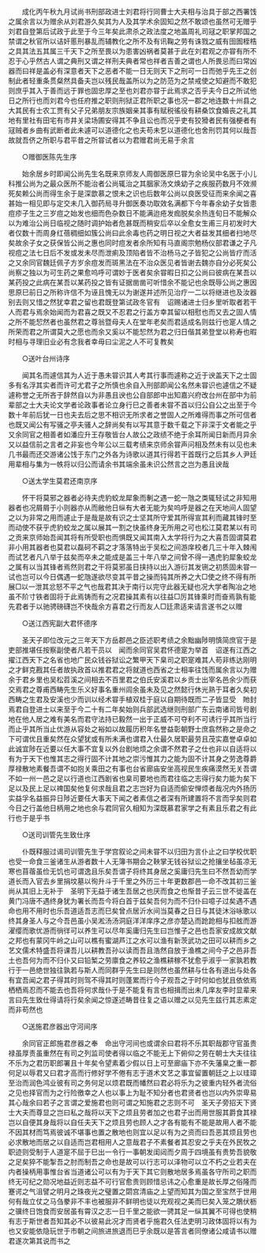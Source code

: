 <!-- { "loadSidebar": true } -->
　　成化丙午秋九月试尚书刑部政进士刘君将行同曹士大夫相与治具于部之西署饯之属余言以为赠余从刘君游久矣其为人及其学术余固知之然不敢颂也虽然可无赠乎刘君自登第后试政于此至于今三年矣此肃杀之政法度之地盖周礼司冦之职掌邦国之禁谓之秋官所以诘奸慝刑暴乱而辅教化之所不及有讯鞠之劳有诛戮之威有囹圄桎梏之具其法五其属三千天下之所至畏以为患害凶祸者莫甚于此在刘君观之亦甞有所不忍于心乎然古人谓之典刑又谓之祥刑夫典者常也祥者吉善之谓也人所畏忌而曰常凶器而曰祥是盖必有深意者天下之恶者不能一日无则天下之刑可一日而弛乎先王之创制此者轻重条贯粲然具备夫岂以残民哉盖所以为之防范为之禁戒使之知避而不敢犯则庶乎其入于善而远于罪也固忠厚之至也刘君亦甞于此焉求之否乎夫今日之所试他日之所行也而刘君今也任府推之职则刑狱正君所职之事也况一郡之地连数十州县之大其民有士农工贾有父子兄弟朋友宗族姻亲其事有赋税徭役有耕桑饮食婚丧之礼其地有里社有田宅有市井关梁场圃安得其不争且讼也而况乎吏有狡猾者民有强梗者有冦贼者乡曲有武断者此未遽可以道德化之也夫苟未乭以道德化也舍刑罚其何以哉吾故就吾侪之所职与君平昔之所甞试者以为君赠君尚无易于余言 

　　○赠御医陈先生序 

　　始余居乡时即闻公尚先生名既来京师友人周御医原巳甞为余论吴中名医于小儿科推公尚为之最众医所不能治者公尚辄治之其胭家汤文焕幼子之疾服药数月不效濒死矣赖公尚而得生余于是深歆慕之恨未之识也后数年公尚以良医受征而来余闻之喜甚始一相见即与定交未几入御药局寻升御医奏功取效名满都下今年春余幼子女皆患痘疹子生之三岁痘之始发也细而色杂数日不能满迨疮发痂脱矣余热连旬日不能解众以为难治公尚日临视之随时调护始者危甚既而稍安后卒以全愈女生甫三月初发时大者仅数十而周身红蓓稠细如簇公尚曰此余毒也药之明日视之大者益发其细者扫地尽矣故余子女之获保皆公尚之惠也同时痘发者余所知有马直阁宗勉杨仪部君谦之子凡视痘之法七日后不发或发未尽而泄痢及顶陷者皆不治杨马之子皆犯之公尚皆疗而活之又余同官魏廷佩子方岁余痘发而斑黑法在不治众医见者皆谢去魏亦自分必死矣公尚察之独以为可生药之果愈呜呼可谓妙于医者矣余甞暇日扣之公尚曰彼病在某吾以某药投之此病在某吾以某药投之皆有证据凿凿可听惜余不能记也余既辱公尚之惠因思原巳前日之所称许信不为诬且愧无以为谢遂并述所见治疗一二以将继进也及汝器别去则又惜之然犹幸君之留也君既登第试政冬官有　诏赐诸进士归乡里听取者若干人而君与焉余始闻而为君喜之既又不忍君之行盖方幸其留以相慰也而又去之固人情之所不能恝然者也虽然君之尊翁暨母夫人在堂年老矣而君适成名则兹行也寔人情之所荣而君之所谓莫大之愿也而余又奚以不能恝然为君之归日偕其弟登堂以称寿也暇时相与寻理旧业必有念我者幸毋曰尘泥之人不可复教矣 

　　○送叶台州诗序 

　　闻其名而遽信其为人近于愚未甞识其人考其行事而遽称之近于谀盖天下之士固多有名浮其实者而许可尤君子之所慎也余自入刑部即闻公名然未甞识也遽信之不疑遽称誉之无所吝于辞然自以为非愚且谀也公自部郎中出知嘉兴府改台州在部中为前辈部之士大夫论文学者论政事者论立身行巳之善者未甞不首以归公自公之出至于今数十年前后犹一日也夫去后之思不相识无所求者之誉固人之所难得而事之所可信者也既又闻公有写骚之亭夫骚人之辞尚矣有以写其意于数千载之下非深于文者能之乎又余同官之相善者如潘应升王存敬皆台人故公之政绩不绝于余耳所闻日新而月异余又以益信前之言者之非妄也今年公以三载考绩来京师余甞声问相及然未有以见也未几书最而还交游诸公饯于东门之外各为诗歌以道其行得若干首既行之后其乡人尹廷用辈相与集为一帙将以归公而请余书其端余虽未识公然言之岂为愚且谀哉 

　　○送太学生莫君还南京序 

　　怀干将莫邪之器者必待夫虎豹蛟龙犀象而剸之遇一蛇一虺之类辄轻试之非知用器者也况屑屑于小则器亦从而敝他日纵有大者无能为矣呜呼是器之在天地间人固望之以为非常之用而遽止于是哉是故有识之士坚其所守爱其所得宣其利而藏其锋时至而动使不获乎虎豹蛟龙之属以展其一割之快虽终身无所用之可也松江莫君某以有司之贡来京师始吾闻其将有所受职也而惧既又闻其南入太学将行为之大喜吾固谓莫君非小用其器者也莫君以磊砢不羁之才落落特出于吴松之间游庠校者几三十年入棘闱而试艺者凡八举于兹矣而卒未之能成是盖三十年八举之间曾不得一遇虎豹犀象蛟龙之属有以当其锋者焉然则君之干将莫邪虽日挟持以出入游衍其发铏之初质固未甞一试也岂可以今日偶遇一蛇虺遂欲尽变其平昔之操而钝其所养之大□使之终不得有所展□以一泄其忿怒不平之气也哉君其决于南行以完守此器无疑也况大学者陶冶之地虽不阶寸铁者固将于此焉铸而有之况君操其素有以往益□厉其锋乘时而奋焉孰有能先君者于以驰骋磅礴岂不快哉余方喜君之行而友人□廷肃适来请言遂书之以赠 

　　○送江西宪副大君怀德序 

　　圣天子即位改元之三年天下方岳郡邑之臣述职考绩之余黜幽陟明慎简庶官于是吏部推堪任按察副使者凡若干员以　闻而余同官吴君怀德寔为举首　诏遂有江西之擢江西天下之名省也地广民众钱谷狱讼之繁甲天下臬司之职寔难其人苟非练达刚明之才鲜克戡其任者故执政首以推君君之将就道也西省之士相率往饯而属余言以为赠余于君乡里也吴松苕溪之间相去不百里君之伯氏安溪君以乡贡士出宰名邑余少而获交焉君之尊甫西畴先生乐义好事名重州闾余虽未及见之然懿行休光熟于耳者久矣初西畴之生君及安溪也少而训以经术甞手植双桂于庭以自期待既而二子皆显受　貤封焉君自登进士以来至于今二十有二年矣始则兵部武选继则刑部广东云南诸司皆号剧地在他人居之难有美名而君守法持已毅然一出于正威不可夺利不可诱行乎其所当行而止乎其所当止优游从容处之裕如以故履历积年名誉益彰朝野士庶翕然称之是命之下可谓优且重矣然在众望犹或有所未满也谓君入仕最久居职最劳且茂实嘉誉卓卓如此诚宜陟在近要以任大事不宜复以外台剧地烦之余谓不然君子之仕也非以自适将以有为于天下也惟其志之得行固不计其地之崇污惟其力之能为固不计其身之劳逸尊爵厚禄散地素餐吾谓不如抱关乘田之有事也台省廊庙安坐高视民生疾痛漠然无关吾谓不如一州一邑之足以行道也江西剧省也臬司要地也而君往临之志得行矣力能为矣下足以及民上足以禆国矣他复何求哉且君之志岂好为自适而偷安惮烦者哉况内外扬历实益孚名益振异日陟近要任大事天下闻之者素信之者深有所建置将不言而孚矣则君今日之行盖他日柄用之地也余与君同官久相知为深既慕君家学之有素且乐君之有此行也于是乎书 

　　○送司训管先生致仕序 

　　仆既释服过谒司训管先生于学宫叙论之间未甞不以归田为言仆止之曰学校优职也受一命食三釜诸生从游者数十人无簿书期会之鞅掌无钱谷狱讼之抢攘坐毡虽凉无寒也苜蓿虽俭无饥也可谓逸且乐矣吾谓子将终其身居之奚庸归先生曰不然吾幼而学道长而入官去乡里捐坟墓以徇升斗于千里之外历三十年更数郡邑一命不改其初三釜尚从其旧上无补于　圣明下无益于诸生吾居之也厌而食之也惭昔子云三世不徙盖在黄门冯唐不遇终身犹为署长而吾今将白首于兹矣吾何为而不归仆曰噫子过矣遇不遇命也用不用时也乐吾道适吾志而巳矣曾点居沂水间当莫春之日日与其徒沐浴咏歌以终其身圣人与之今吾邑虽小吴淞汤汤洞庭洋洋庠序之彦亦楚込而跄跄相与扣舷而游濯缨而歌优游而徜徉可以养生可以尽年奚庸归先生曰岂惟子之邑也吾家安成故文献之邦也有蒙冈牛岭之山可以樵有蜜湖芦江之水可以渔有新茨武功之田可以耕而乡之艺文儒术特盛吾将课吾儿以耕教吾孙以读而吾且浩然自放于渔樵之间今子之邑非吾土也吾何为而不归仆又曰铅椠之劳廪食之养较之渔樵耕稼不犹愈乎淑乎一家孰若教行于一邑绝世独往孰若与斯人而同群乎先生曰是则然也虽然耕与仕各有道出与处各有宜吾闻之君子得其时则驾不得其时则蓬累而行今子观吾之于时何如也犹且依依焉栖栖焉忍而不能去也吾将何求哉仆于是不能复有言也相揖而出未几庠友李时显辈来言曰先生致仕得请将行矣余闻之惊遂述畴昔往复之语以赠之以见先生兹行其志素定而非苟然也 

　　○送施君彦器出守河间序 

　　余同官正郎施君彦器之奉　命出守河间也或谓余曰君将不乐其职哉郡守官虽贵禄虽厚责虽重然在有司之列监司使者得以临之不能无上下俯仰之劳在朝士大夫往往不乐为之君历职郎署且十年矣令望素着少假以日上可至廊庙下亦不失藩臬之重一郡何足以辱君又曰君才高而行修好学不倦有志于道术文艺之事宜留置朝廷之上以珪璋至治而润色鸿业彼有司之务何足以烦君既而幡然曰君必将乐为之彼重内轻外者流俗之见也择官而为之行险徼幸之人也以事上为耻不知分者也君贤者也岂以内外崇卑易其心哉余曰若子之言谓之爱施君也则可谓之知施君之志则不可　圣天子旁招天下贤士大夫而尊显之岂曰私之哉将以天下之烦且劳者加之也君子出而用世服其爵食其禄岂以自便其身哉将以自任夫天下之烦且劳也顾人之才各有能有不能是故用人者不能不因其材而笃焉彼诚不堪事也置之散地也则宜以足以有为之资而曰吾恶其烦且劳也必求散地而居之以自适而岂君相用人之意哉君子不素餐者其忍安之乎夫在外民牧之职迹则受制于人道寔不屈于巳出一令行一事朝发闺闼而夕周于四境虽有贵势吾貌敬之足矣猝不能掣吾之肘而制吾之命也是故可以行志可以泽物可以立不朽之业若夫在内者操柄用事惟台省当道诸公可以有为于天下其它则散地居多焉虽各守所司之职而终无可纪之勋况地益近则志益不可行官愈贵则顾惜忌讳之心愈重是故长厚之俗隆而蹇谔之气沮譬之明月之珠夜光之璧置之閟宫清庙之上望而知其为国之至宝然于世用何有哉立仗之马刍豢非不丰也被服非不鲜明也徒以充观视之美而巳矣入笼之鵰伏枥之骥终日饱食而安居虽有霄汉之志一日千里之能欲一骋其足一纵其翼不可得也使稍有志于斯世者吾知其必不以彼易此况才而贤者乎施君久任法吏明习政体固将以有为也又安能依隐玩世于市朝之间旅进旅退而巳乎余既以是答言者同僚诸公咸请书以赠君遂次第其说而书之 

